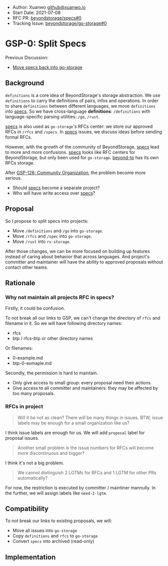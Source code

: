 - Author: Xuanwo <github@xuanwo.io>
- Start Date: 2021-07-08
- RFC PR: [beyondstorage/specs#0](https://github.com/beyondstorage/specs/issues/0)
- Tracking Issue: [beyondstorage/go-storage#0](https://github.com/beyondstorage/go-storage/issues/0)

# GSP-0: Split Specs

Previous Discussion:

- [Move specs back into go-storage](https://github.com/beyondstorage/specs/issues/138)

## Background

`definitions` is a core idea of BeyondStorage's storage abstraction. We use `definitions` to carry the definitions of pairs, infos and operations. In order to share `definitions` between different languages, we move `definitions` into [specs]. So we have cross-language **definitions**: `/definitions` with language-specific parsing utilities: `/go`, `/rust`.

[specs] is also used as `go-storage`'s RFCs center: we store our approved RFCs in `/rfcs` and `/specs`. In [specs] issues, we discuss ideas before sending formal RFCs.

However, with the growth of the community of BeyondStorage, [specs] lead to more and more confusions. [specs] looks like RFC centers for BeyondStorage, but only been used for `go-storage`. [beyond-tp](https://github.com/beyondstorage/beyond-tp) has its own RFCs storage.

After [GSP-128: Community Organization](./128-community-organization.md), the problem become more serious.

- Should [specs] become a separate project?
- Who will have write access over [specs]?

## Proposal

So I propose to split specs into projects:

- Move `/definitions` and `/go` into `go-storage`.
- Move `/rfcs` and `/spec` into `go-storage`.
- Move `/rust` into `rs-storage`.

After those changes, we can be more focused on building up features instead of caring about behavior that across languages. And project's committer and maintainer will have the ability to approved proposals without contact other teams.

## Rationale

### Why not maintain all projects RFC in specs?

Firstly, it could be confusion.

To not break all our links to GSP, we can't change the directory of `rfcs` and filename in it. So we will have following directory names:

- rfcs
- btp / rfcs-btp or other directory names

Or filenames:

- 0-example.md
- btp-0-exmaple.md

Secondly, the permission is hard to maintain.

- Only give access to small group: every proposal need their actions.
- Give access to all committer and maintainers: they may be affected by too many proposals.

### RFCs in project

> Will it be not as clean? There will be many things in issues. BTW, issue labels may be enough for a small organization like us?

I think issue labels are enough for us. We will add `proposal` label for proposal issues.

> Another small problem is the issue numbers for RFCs will become more discontinuous and bigger?

I think it's not a big problem.

> We cannot distinguish 2 LGTMs for RFCs and 1 LGTM for other PRs automatically?

For now, the restriction is executed by committer / maintiner mannully. In the further, we will assign labels like `need-2-lgtm`.

## Compatibility

To not break our links to existing proposals, we will:

- Move all issues into `go-storage`
- Copy `definitions` and `rfcs` to `go-storage`
- Convert `specs` into archived (read-only)

## Implementation

[specs]: https://github.com/beyondstorage/specs
